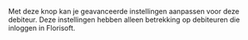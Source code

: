 Met deze knop kan je geavanceerde instellingen aanpassen voor deze debiteur. Deze instellingen hebben alleen betrekking op debiteuren die inloggen in Florisoft.